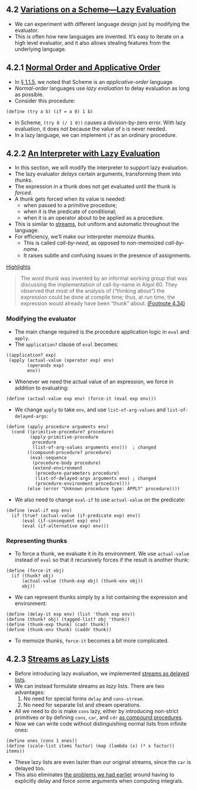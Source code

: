 ## 4.2 [Variations on a Scheme—Lazy Evaluation⁠](https://mitp-content-server.mit.edu/books/content/sectbyfn/books_pres_0/6515/sicp.zip/full-text/book/book-Z-H-27.html)

- We can experiment with different language design just by modifying the evaluator.
- This is often how new languages are invented. It’s easy to iterate on a high level evaluator, and it also allows stealing features from the underlying language.

## 4.2.1 [Normal Order and Applicative Order⁠](https://mitp-content-server.mit.edu/books/content/sectbyfn/books_pres_0/6515/sicp.zip/full-text/book/book-Z-H-27.html#%25_sec_4.2.1)

- In [§ 1.1.5](https://mk12.github.io/sicp/text/1/1.html#1.1.5), we noted that Scheme is an _applicative-order_ language.
- _Normal-order_ languages use _lazy evaluation_ to delay evaluation as long as possible.
- Consider this procedure:

```
(define (try a b) (if = a 0) 1 b)
```

- In Scheme, `(try 0 (/ 1 0))` causes a division-by-zero error. With lazy evaluation, it does not because the value of `b` is never needed.
- In a lazy language, we can implement `if` as an ordinary procedure.

## 4.2.2 [An Interpreter with Lazy Evaluation⁠](https://mitp-content-server.mit.edu/books/content/sectbyfn/books_pres_0/6515/sicp.zip/full-text/book/book-Z-H-27.html#%25_sec_4.2.2)

- In this section, we will modify the interpreter to support lazy evaluation.
- The lazy evaluator _delays_ certain arguments, transforming them into _thunks_.
- The expression in a thunk does not get evaluated until the thunk is _forced_.
- A thunk gets forced when its value is needed:
    - when passed to a primitive procedure;
    - when it is the predicate of conditional;
    - when it is an operator about to be applied as a procedure.
- This is similar to [streams](https://mk12.github.io/sicp/text/3/5.html#3.5.1), but uniform and automatic throughout the language.
- For efficiency, we’ll make our interpreter _memoize_ thunks.
    - This is called _call-by-need_, as opposed to non-memoized _call-by-name_.
    - It raises subtle and confusing issues in the presence of assignments.

[Highlights](https://mk12.github.io/sicp/text/highlight.html#4.2-q1)

> The word _thunk_ was invented by an informal working group that was discussing the implementation of call-by-name in Algol 60. They observed that most of the analysis of (“thinking about”) the expression could be done at compile time; thus, at run time, the expression would already have been “thunk” about. [(Footnote 4.34)](https://mitp-content-server.mit.edu/books/content/sectbyfn/books_pres_0/6515/sicp.zip/full-text/book/book-Z-H-27.html#footnote_Temp_580 "SICP Chapter 4, Footnote 34")

### Modifying the evaluator

- The main change required is the procedure application logic in `eval` and `apply`.
- The `application?` clause of `eval` becomes:

```
((application? exp)
 (apply (actual-value (operator exp) env)
        (operands exp)
        env))
```

- Whenever we need the actual value of an expression, we force in addition to evaluating:

```
(define (actual-value exp env) (force-it (eval exp env)))
```

- We change `apply` to take `env`, and use `list-of-arg-values` and `list-of-delayed-args`:

```
(define (apply procedure arguments env)
  (cond ((primitive-procedure? procedure)
         (apply-primitive-procedure
          procedure
          (list-of-arg-values arguments env)))  ; changed
        ((compound-procedure? procedure)
         (eval-sequence
          (procedure-body procedure)
          (extend-environment
           (procedure-parameters procedure)
           (list-of-delayed-args arguments env) ; changed
           (procedure-environment procedure))))
        (else (error "Unknown procedure type: APPLY" procedure))))
```

- We also need to change `eval-if` to use `actual-value` on the predicate:

```
(define (eval-if exp env)
  (if (true? (actual-value (if-predicate exp) env))
      (eval (if-consequent exp) env)
      (eval (if-alternative exp) env)))
```

### Representing thunks

- To force a thunk, we evaluate it in its environment. We use `actual-value` instead of `eval` so that it recursively forces if the result is another thunk:

```
(define (force-it obj)
  (if (thunk? obj)
      (actual-value (thunk-exp obj) (thunk-env obj))
      obj))
```

- We can represent thunks simply by a list containing the expression and environment:

```
(define (delay-it exp env) (list 'thunk exp env))
(define (thunk? obj) (tagged-list? obj 'thunk))
(define (thunk-exp thunk) (cadr thunk))
(define (thunk-env thunk) (caddr thunk))
```

- To memoize thunks, `force-it` becomes a bit more complicated.

## 4.2.3 [Streams as Lazy Lists⁠](https://mitp-content-server.mit.edu/books/content/sectbyfn/books_pres_0/6515/sicp.zip/full-text/book/book-Z-H-27.html#%25_sec_4.2.3)

- Before introducing lazy evaluation, we implemented [streams as delayed lists](https://mk12.github.io/sicp/text/3/5.html#3.5.1).
- We can instead formulate streams as _lazy_ lists. There are two advantages:
    1. No need for special forms `delay` and `cons-stream`.
    2. No need for separate list and stream operations.
- All we need to do is make `cons` lazy, either by introducing non-strict primitives or by defining `cons`, `car`, and `cdr` [as compound procedures](https://mk12.github.io/sicp/text/2/1.html#2.1.3).
- Now we can write code without distinguishing normal lists from infinite ones:

```
(define ones (cons 1 ones))
(define (scale-list items factor) (map (lambda (x) (* x factor)) items))
```

- These lazy lists are even lazier than our original streams, since the `car` is delayed too.
- This also eliminates [the problems we had earlier](https://mk12.github.io/sicp/text/3/5.html#3.5.4) around having to explicitly delay and force some arguments when computing integrals.